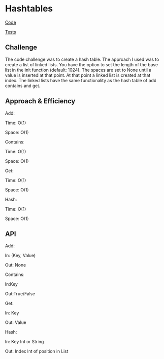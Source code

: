 # Hashtables

[Code](hashtable/hashtable.py)

[Tests](tests/test_hashtable.py)


## Challenge

The code challenge was to create a hash table. The approach I used was to create a list of linked lists. You have the option to set the length of the base list in the init function (default: 1024). The spaces are set to None until a value is inserted at that point. At that point a linked list is created at that index. The linked lists have the same functionality as the hash table of add contains and get.

## Approach & Efficiency

Add:

Time: O(1)

Space: O(1)


Contains:

Time: O(1)

Space: O(1)


Get:

Time: O(1)

Space: O(1)


Hash:

Time: O(1)

Space: O(1)




## API

Add:

In: (Key, Value)

Out: None


Contains:

In:Key

Out:True/False


Get:

In: Key

Out: Value


Hash:

In: Key Int or String

Out: Index Int of position in List